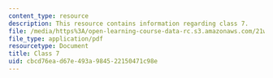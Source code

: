 ```yaml
---
content_type: resource
description: This resource contains information regarding class 7.
file: /media/https%3A/open-learning-course-data-rc.s3.amazonaws.com/21w-758-genre-fiction-workshop-spring-2013/cbcd76ead67e493a984522150471c98e_MIT21W_758S13_Class_7.pdf
file_type: application/pdf
resourcetype: Document
title: Class 7
uid: cbcd76ea-d67e-493a-9845-22150471c98e
---
```

